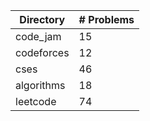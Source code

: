| Directory | # Problems |
| --------- | ---------- |
| code_jam | 15 |
| codeforces | 12 |
| cses | 46 |
| algorithms | 18 |
| leetcode | 74 |
